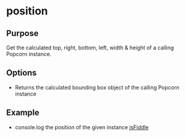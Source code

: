 # position #

## Purpose ##

Get the calculated top, right, bottom, left, width & height of a calling Popcorn instance.

## Options ##

* Returns the calculated bounding box object of the calling Popcorn instance

## Example ##

* console.log the position of the given instance [jsFiddle](http://jsfiddle.net/popcornjs/ZGD6D/)
